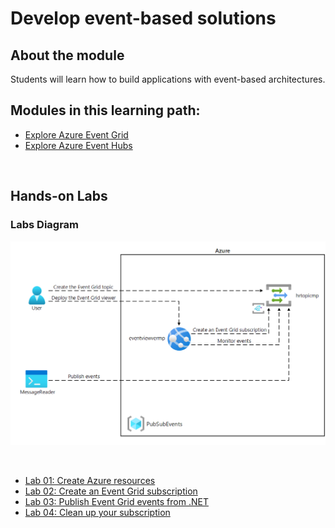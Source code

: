 # Develop event-based solutions

## About the module

Students will learn how to build applications with event-based architectures.

## Modules in this learning path:

* [Explore Azure Event Grid](https://github.com/airan-tw/azure_training/blob/main/M5/Develop%20event-based%20solutions/Event_grid.md)
* [Explore Azure Event Hubs](https://github.com/airan-tw/azure_training/blob/main/M5/Develop%20event-based%20solutions/Event_hubs.md)

<br>

## Hands-on Labs 

### Labs Diagram

![alt text](images/Lab09-Diagram.png)

<br>

* [Lab 01: Create Azure resources](https://github.com/airan-tw/azure_training/blob/main/M5/Develop%20event-based%20solutions/lab01.md)
* [Lab 02: Create an Event Grid subscription](https://github.com/airan-tw/azure_training/blob/main/M5/Develop%20event-based%20solutions/lab02.md)
* [Lab 03: Publish Event Grid events from .NET](https://github.com/airan-tw/azure_training/blob/main/M5/Develop%20event-based%20solutions/lab03.md)
* [Lab 04: Clean up your subscription](https://github.com/airan-tw/azure_training/blob/main/M5/Develop%20event-based%20solutions/lab04.md)
